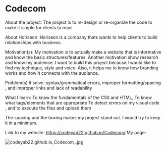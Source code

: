 # Codecom
About the project: 
The project is to re-design or re-organize the code to make it simple for clients to read. 

About Horiseon:
Horiseon is a company thats wants to help clients to build relationships with business.

Motivation(s):
My motivation is to actually make a website that is informative and know the basic structures/features.
Another motivation show research and know my audience. 
I want to build this project because I would like to find my technique,  style and voice. Also, it  helps me to know how branding works and how it connects with the audience. 

Problem(s) it solve:
syntax/grammatical errors, 
improper formatting/spacing 
, and improper links and lack of readability

What I learn:
To know the fundamentals of the CSS and HTML,
To know what tags/elements that are appropriate
To detect errors on my visual code
, and to execute the files and upload them


The spacing and the boxing makes my project stand out. I would try to keep it in a minimum. 

Link to my website: https://codeyab22.github.io/Codecom/
My page: 

![codeyab22.github.io_Codecom_.jpg](https://drive.google.com/codeyab22.github.io_Codecom_.jpg)
